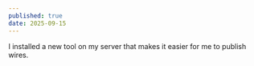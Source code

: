 ```yaml
---
published: true
date: 2025-09-15
---
```

I installed a new tool on my server that makes it easier for me to publish wires.